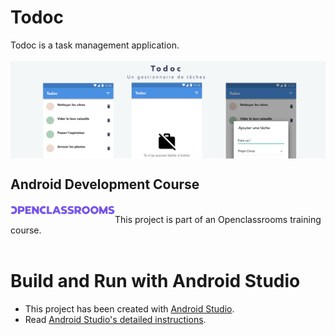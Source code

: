 # Todoc
Todoc is a task management application.
<br>
<br>
<img src="./docs/todoc_banner.png" align="center" alt="Application Logo">
## Android Development Course
<a href="https://openclassrooms.com"><img src="./docs/OpenClassroom_logo.png" align="left" alt="Application Logo" height="20"></a><br>
This project is part of an Openclassrooms training course.
<br>
<br>
# Build and Run with Android Studio
   * This project has been created with [Android Studio](https://developer.android.com/studio).
   * Read [Android Studio's detailed instructions](https://developer.android.com/studio/run).
